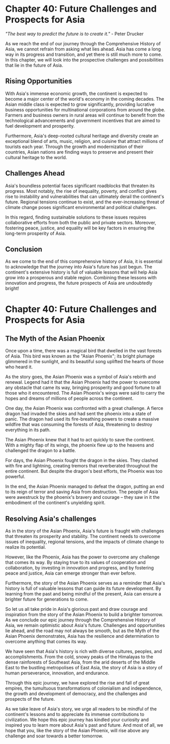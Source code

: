 # Chapter 40: Future Challenges and Prospects for Asia

_"The best way to predict the future is to create it."_ - Peter Drucker

As we reach the end of our journey through the Comprehensive History of Asia, we cannot refrain from asking what lies ahead. Asia has come a long way in its progress and transition, and yet there is still much more to come. In this chapter, we will look into the prospective challenges and possibilities that lie in the future of Asia.

## Rising Opportunities

With Asia's immense economic growth, the continent is expected to become a major center of the world's economy in the coming decades. The Asian middle class is expected to grow significantly, providing lucrative business opportunities for multinational corporations from around the globe. Farmers and business owners in rural areas will continue to benefit from the technological advancements and government incentives that are aimed to fuel development and prosperity.

Furthermore, Asia's deep-rooted cultural heritage and diversity create an exceptional blend of arts, music, religion, and cuisine that attract millions of tourists each year. Through the growth and modernization of their countries, Asian nations are finding ways to preserve and present their cultural heritage to the world.

## Challenges Ahead

Asia's boundless potential faces significant roadblocks that threaten its progress. Most notably, the rise of inequality, poverty, and conflict gives rise to instability and vulnerabilities that can ultimately derail the continent's future. Regional tensions continue to exist, and the ever-increasing threat of climate change poses significant environmental and political challenges.

In this regard, finding sustainable solutions to these issues requires collaborative efforts from both the public and private sectors. Moreover, fostering peace, justice, and equality will be key factors in ensuring the long-term prosperity of Asia.

## Conclusion

As we come to the end of this comprehensive history of Asia, it is essential to acknowledge that the journey into Asia's future has just begun. The continent's extensive history is full of valuable lessons that will help Asia grow into a prosperous and stable region. Combining these lessons with innovation and progress, the future prospects of Asia are undoubtedly bright!
# Chapter 40: Future Challenges and Prospects for Asia

## The Myth of the Asian Phoenix

Once upon a time, there was a magical bird that dwelled in the vast forests of Asia. This bird was known as the "Asian Phoenix"; its bright plumage glimmered in the sunlight, and its beautiful song uplifted the hearts of those who heard it.

As the story goes, the Asian Phoenix was a symbol of Asia's rebirth and renewal. Legend had it that the Asian Phoenix had the power to overcome any obstacle that came its way, bringing prosperity and good fortune to all those who it encountered. The Asian Phoenix's wings were said to carry the hopes and dreams of millions of people across the continent.

One day, the Asian Phoenix was confronted with a great challenge. A fierce dragon had invaded the skies and had sent the phoenix into a state of panic. The dragon had used its fire-breathing powers to create a massive wildfire that was consuming the forests of Asia, threatening to destroy everything in its path.

The Asian Phoenix knew that it had to act quickly to save the continent. With a mighty flap of its wings, the phoenix flew up to the heavens and challenged the dragon to a battle.

For days, the Asian Phoenix fought the dragon in the skies. They clashed with fire and lightning, creating tremors that reverberated throughout the entire continent. But despite the dragon's best efforts, the Phoenix was too powerful.

In the end, the Asian Phoenix managed to defeat the dragon, putting an end to its reign of terror and saving Asia from destruction. The people of Asia were awestruck by the phoenix's bravery and courage – they saw in it the embodiment of the continent's unyielding spirit.

## Resolving Asia's challenges

As in the story of the Asian Phoenix, Asia's future is fraught with challenges that threaten its prosperity and stability. The continent needs to overcome issues of inequality, regional tensions, and the impacts of climate change to realize its potential.

However, like the Phoenix, Asia has the power to overcome any challenge that comes its way. By staying true to its values of cooperation and collaboration, by investing in innovation and progress, and by fostering peace and justice, Asia can emerge stronger than ever before.

Furthermore, the story of the Asian Phoenix serves as a reminder that Asia's history is full of valuable lessons that can guide its future development. By learning from the past and being mindful of the present, Asia can ensure a brighter future for generations to come.

So let us all take pride in Asia's glorious past and draw courage and inspiration from the story of the Asian Phoenix to build a brighter tomorrow.
As we conclude our epic journey through the Comprehensive History of Asia, we remain optimistic about Asia's future. Challenges and opportunities lie ahead, and the road may not always be smooth, but as the Myth of the Asian Phoenix demonstrates, Asia has the resilience and determination to overcome anything that comes its way.

We have seen that Asia's history is rich with diverse cultures, peoples, and accomplishments. From the cold, snowy peaks of the Himalayas to the dense rainforests of Southeast Asia, from the arid deserts of the Middle East to the bustling metropolises of East Asia, the story of Asia is a story of human perseverance, innovation, and endurance.

Through this epic journey, we have explored the rise and fall of great empires, the tumultuous transformations of colonialism and independence, the growth and development of democracy, and the challenges and prospects of the future. 

As we take leave of Asia's story, we urge all readers to be mindful of the continent's lessons and to appreciate its immense contributions to civilization. We hope this epic journey has kindled your curiosity and inspired you to learn more about Asia's past and future. And most of all, we hope that you, like the story of the Asian Phoenix, will rise above any challenge and soar towards a better tomorrow.